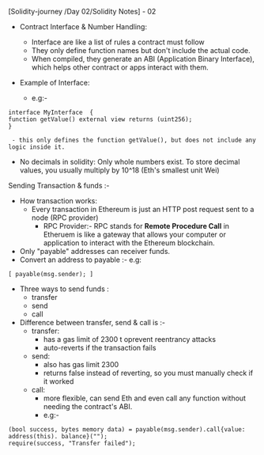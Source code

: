 [Solidity-journey /Day 02/Solidity Notes] - 02


 - Contract Interface & Number Handling: 
 
     -  Interface are like a list of rules a contract must follow 
     - They only define function names but don't include the actual code.
     - When compiled, they generate an ABI (Application Binary Interface), which helps other contract or apps interact with them.
- Example of Interface: 
     - e.g:-  
```
interface MyInterface  {
function getValue() external view returns (uint256);
}
```

     - this only defines the function getValue(), but does not include any logic inside it.
 - No decimals in solidity: Only whole numbers exist. To store decimal values, you usually multiply by 10^18 (Eth's smallest unit Wei)

Sending Transaction & funds :- 

- How transaction works: 
     - Every transaction in Ethereum is just an HTTP post request sent to a node (RPC provider)
         - RPC Provider:- RPC stands for **Remote Procedure Call** in Etheruem is like a gateway that allows your computer or application to interact with the Ethereum blockchain.
 - Only "payable" addresses can receiver funds.
 - Convert an address to payable :- e.g:
```
[ payable(msg.sender); ]
```

- Three ways to send funds : 
     - transfer 
     - send 
     - call 
 - Difference between transfer, send & call is :- 
     - transfer: 
        - has a gas limit of 2300 t oprevent reentrancy attacks 
        - auto-reverts if the transaction fails 
    - send:
        - also has gas limit 2300
        - returns false instead of reverting, so you must manually check if it worked 
    - call: 
        - more flexible, can send Eth and even call any function without needing the contract's ABI.
        - e.g:-
```
(bool success, bytes memory data) = payable(msg.sender).call{value: address(this). balance}(""); 
require(success, "Transfer failed");
```

